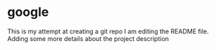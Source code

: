 # google
This is my attempt at creating a git repo
I am editing the README file. Adding some more details about the project description

